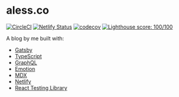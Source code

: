 # aless.co

[![CircleCI](https://circleci.com/gh/alessbell/alessbell/tree/main.svg?style=svg)](https://circleci.com/gh/alessbell/alessbell/tree/main)
[![Netlify Status](https://api.netlify.com/api/v1/badges/4245956d-8b21-4b31-a405-05ca5fa8799a/deploy-status)](https://app.netlify.com/sites/alessia/deploys)
[![codecov](https://codecov.io/gh/alessbell/alessbell/branch/main/graph/badge.svg)](https://codecov.io/gh/alessbell/alessbell)
[![Lighthouse score: 100/100](https://lighthouse-badge.appspot.com/?score=100)](https://github.com/ebidel/lighthouse-badge)

A blog by me built with:

- [Gatsby](https://github.com/gatsbyjs/gatsby)
- [TypeScript](https://www.typescriptlang.org/)
- [GraphQL](https://graphql.org/)
- [Emotion](https://github.com/emotion-js/emotion)
- [MDX](https://github.com/mdx-js/mdx)
- [Netlify](https://netlify.com)
- [React Testing Library](https://github.com/kentcdodds/react-testing-library)
